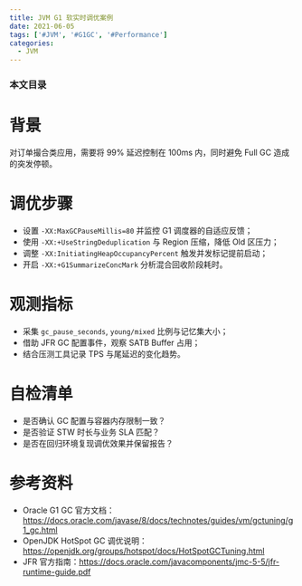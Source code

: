 ```yaml
---
title: JVM G1 软实时调优案例
date: 2021-06-05
tags: ['#JVM', '#G1GC', '#Performance']
categories:
  - JVM
---
```


### 本文目录
<!-- toc -->

# 背景
对订单撮合类应用，需要将 99% 延迟控制在 100ms 内，同时避免 Full GC 造成的突发停顿。

# 调优步骤
- 设置 `-XX:MaxGCPauseMillis=80` 并监控 G1 调度器的自适应反馈；
- 使用 `-XX:+UseStringDeduplication` 与 Region 压缩，降低 Old 区压力；
- 调整 `-XX:InitiatingHeapOccupancyPercent` 触发并发标记提前启动；
- 开启 `-XX:+G1SummarizeConcMark` 分析混合回收阶段耗时。

# 观测指标
- 采集 `gc_pause_seconds`, `young/mixed` 比例与记忆集大小；
- 借助 JFR GC 配置事件，观察 SATB Buffer 占用；
- 结合压测工具记录 TPS 与尾延迟的变化趋势。

# 自检清单
- 是否确认 GC 配置与容器内存限制一致？
- 是否验证 STW 时长与业务 SLA 匹配？
- 是否在回归环境复现调优效果并保留报告？

# 参考资料
- Oracle G1 GC 官方文档：https://docs.oracle.com/javase/8/docs/technotes/guides/vm/gctuning/g1_gc.html
- OpenJDK HotSpot GC 调优说明：https://openjdk.org/groups/hotspot/docs/HotSpotGCTuning.html
- JFR 官方指南：https://docs.oracle.com/javacomponents/jmc-5-5/jfr-runtime-guide.pdf
